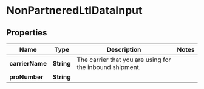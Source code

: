 # NonPartneredLtlDataInput

## Properties
Name | Type | Description | Notes
------------ | ------------- | ------------- | -------------
**carrierName** | **String** | The carrier that you are using for the inbound shipment. | 
**proNumber** | **String** |  | 
